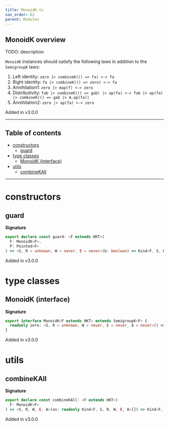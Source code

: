 ```yaml
---
title: MonoidK.ts
nav_order: 62
parent: Modules
---
```


## MonoidK overview

TODO: description

`MonoidK` instances should satisfy the following laws in addition to the `SemigroupK` laws:

1. Left identity: `zero |> combineK(() => fa) <-> fa`
2. Right identity: `fa |> combineK(() => zero) <-> fa`
3. Annihilation1: `zero |> map(f) <-> zero`
4. Distributivity: `fab |> combineK(() => gab) |> ap(fa) <-> fab |> ap(fa) |> combineK(() => gab |> A.ap(fa))`
5. Annihilation2: `zero |> ap(fa) <-> zero`

Added in v3.0.0

---

<h2 class="text-delta">Table of contents</h2>

- [constructors](#constructors)
  - [guard](#guard)
- [type classes](#type-classes)
  - [MonoidK (interface)](#monoidk-interface)
- [utils](#utils)
  - [combineKAll](#combinekall)

---

# constructors

## guard

**Signature**

```ts
export declare const guard: <F extends HKT>(
  F: MonoidK<F>,
  P: Pointed<F>
) => <S, R = unknown, W = never, E = never>(b: boolean) => Kind<F, S, R, W, E, void>
```

Added in v3.0.0

# type classes

## MonoidK (interface)

**Signature**

```ts
export interface MonoidK<F extends HKT> extends SemigroupK<F> {
  readonly zero: <S, R = unknown, W = never, E = never, A = never>() => Kind<F, S, R, W, E, A>
}
```

Added in v3.0.0

# utils

## combineKAll

**Signature**

```ts
export declare const combineKAll: <F extends HKT>(
  F: MonoidK<F>
) => <S, R, W, E, A>(as: readonly Kind<F, S, R, W, E, A>[]) => Kind<F, S, R, W, E, A>
```

Added in v3.0.0
